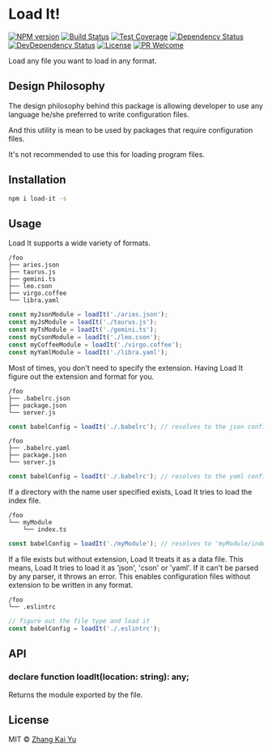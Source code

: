 # Load It!
[![NPM version][npm-image]][npm-url]
[![Build Status][travis-image]][travis-url]
[![Test Coverage][cov-image]][cov-url]
[![Dependency Status][daviddm-image]][daviddm-url]
[![DevDependency Status][daviddm-image-dev]][daviddm-url-dev]
[![License][license-image]][license-url]
[![PR Welcome][pr-image]][pr-url]

Load any file you want to load in any format.

## Design Philosophy

The design philosophy behind this package is allowing developer to use any
language he/she preferred to write configuration files.

And this utility is mean to be used by packages that require configuration
files.

It's not recommended to use this for loading program files.

## Installation

```bash
npm i load-it -s
```

## Usage

Load It supports a wide variety of formats.

```
/foo
├── aries.json
├── taurus.js
├── gemini.ts
├── leo.cson
├── virgo.coffee
└── libra.yaml
```

``` js
const myJsonModule = loadIt('./aries.json');
const myJsModule = loadIt('./taurus.js');
const myTsModule = loadIt('./gemini.ts');
const myCsonModule = loadIt('./leo.cson');
const myCoffeeModule = loadIt('./virgo.coffee');
const myYamlModule = loadIt('./libra.yaml');
```

Most of times, you don't need to specify the extension. Having Load It figure
out the extension and format for you.

```
/foo
├── .babelrc.json
├── package.json
└── server.js
```

```js
const babelConfig = loadIt('./.babelrc'); // resolves to the json config
```

```
/foo
├── .babelrc.yaml
├── package.json
└── server.js
```

```js
const babelConfig = loadIt('./.babelrc'); // resolves to the yaml config
```

If a directory with the name user specified exists, Load It tries to load the
index file.

```
/foo
└── myModule
    └── index.ts
```

```js
const babelConfig = loadIt('./myModule'); // resolves to 'myModule/index.ts'
```

If a file exists but without extension, Load It treats it as a data file. This
means, Load It tries to load it as 'json', 'cson' or 'yaml'. If it can't be
parsed by any parser, it throws an error. This enables configuration files
without extension to be written in any format.

```
/foo
└── .eslintrc
```

```js
// figure out the file type and load it
const babelConfig = loadIt('./.eslintrc');
```

## API

### declare function loadIt(location: string): any;

Returns the module exported by the file.

## License

MIT © [Zhang Kai Yu][license-url]

[npm-image]: https://badge.fury.io/js/load-it.svg
[npm-url]: https://npmjs.org/package/load-it
[travis-image]: https://travis-ci.org/zhangkaiyulw/load-it.svg?branch=master
[travis-url]: https://travis-ci.org/zhangkaiyulw/load-it
[cov-image]: https://codecov.io/gh/zhangkaiyulw/load-it/branch/master/graph/badge.svg
[cov-url]: https://codecov.io/gh/zhangkaiyulw/load-it
[daviddm-image]: https://david-dm.org/zhangkaiyulw/load-it.svg?theme=shields.io
[daviddm-url]: https://david-dm.org/zhangkaiyulw/load-it
[daviddm-image-dev]: https://david-dm.org/zhangkaiyulw/load-it/dev-status.svg
[daviddm-url-dev]: https://david-dm.org/zhangkaiyulw/load-it?type=dev
[license-image]: https://img.shields.io/github/license/zhangkaiyulw/load-it.svg
[license-url]: https://github.com/zhangkaiyulw/load-it/blob/master/LICENSE
[pr-image]: https://img.shields.io/badge/PRs-welcome-brightgreen.svg
[pr-url]: https://github.com/zhangkaiyulw/load-it/blob/master/CONTRIBUTING.md
